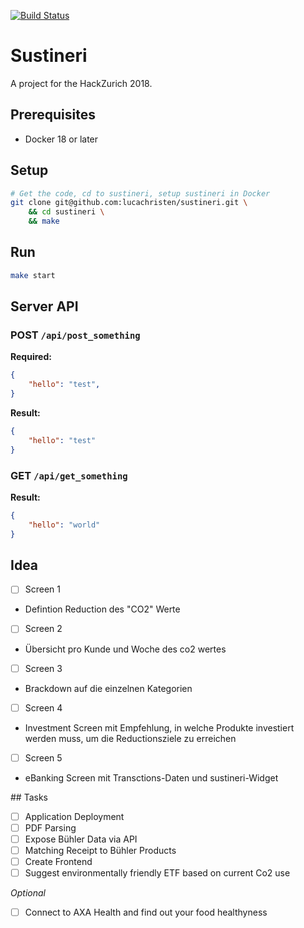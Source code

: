 [![Build Status](https://travis-ci.org/sustineri/sustineri.svg?branch=master)](https://travis-ci.org/sustineri/sustineri)

# Sustineri

A project for the HackZurich 2018.

## Prerequisites

* Docker 18 or later

## Setup

```bash
# Get the code, cd to sustineri, setup sustineri in Docker
git clone git@github.com:lucachristen/sustineri.git \
    && cd sustineri \
    && make 
```

## Run

```bash
make start
```

## Server API

### POST `/api/post_something`

**Required:**
```json
{
    "hello": "test",
}
```

**Result:**
```json
{
    "hello": "test"
}
```

### GET `/api/get_something`

**Result:**
```json
{
    "hello": "world"
}
```

## Idea

- [ ] Screen 1  
* Defintion Reduction des "CO2" Werte
- [ ] Screen 2  
* Übersicht pro Kunde und Woche des co2 wertes
- [ ] Screen 3  
* Brackdown auf die einzelnen Kategorien
- [ ] Screen 4  
* Investment Screen mit Empfehlung, in welche Produkte investiert werden muss, um die Reductionsziele zu erreichen       
- [ ] Screen 5  
* eBanking Screen mit Transctions-Daten und sustineri-Widget

## Tasks 

- [ ] Application Deployment  
- [ ] PDF Parsing  
- [ ] Expose Bühler Data via API  
- [ ] Matching Receipt to Bühler Products  
- [ ] Create Frontend  
- [ ] Suggest environmentally friendly ETF based on current Co2 use

*Optional*
- [ ] Connect to AXA Health and find out your food healthyness
